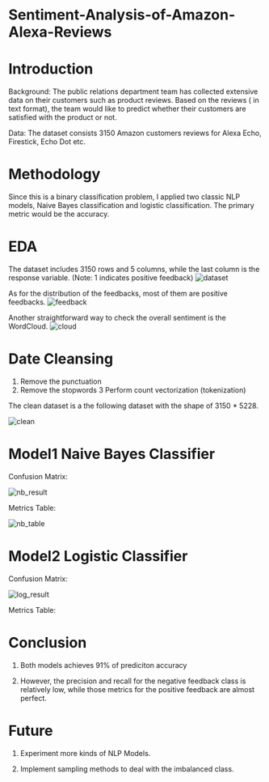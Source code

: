 # Sentiment-Analysis-of-Amazon-Alexa-Reviews

# Introduction
Background: The public relations department team has collected extensive data on their customers such as product reviews. Based on the reviews ( in text format), the team would like to predict whether their customers are satisfied with the product or not. 

Data: The dataset consists 3150 Amazon customers reviews for Alexa Echo, Firestick, Echo Dot etc.

# Methodology
Since this is a binary classification problem, I applied two classic NLP models, Naive Bayes classification and logistic classification. The primary metric would be the accuracy.

# EDA

The dataset includes 3150 rows and 5 columns, while the last column is the response variable. (Note: 1 indicates positive feedback)
![dataset](https://user-images.githubusercontent.com/64850893/104144804-c592e080-5392-11eb-8a1d-dcbf910bfe79.jpg)

As for the distribution of the feedbacks, most of them are positive feedbacks.
![feedback](https://user-images.githubusercontent.com/64850893/104144920-30dcb280-5393-11eb-9e34-ffa24da380e4.jpg)

Another straightforward way to check the overall sentiment is the WordCloud.
![cloud](https://user-images.githubusercontent.com/64850893/104144939-3d610b00-5393-11eb-813f-ee133a9552ce.jpg)



# Date Cleansing

1. Remove the punctuation   
2. Remove the stopwords
3  Perform count vectorization (tokenization) 

The clean dataset is a the following dataset with the shape of 3150 * 5228.

![clean](https://user-images.githubusercontent.com/64850893/104145301-6930c080-5394-11eb-856f-965ce9caa6a0.jpg)


# Model1 Naive Bayes Classifier

Confusion Matrix:

![nb_result](https://user-images.githubusercontent.com/64850893/104147965-5fac5600-539e-11eb-87f3-5eadc58a780d.jpg)

Metrics Table:

![nb_table](https://user-images.githubusercontent.com/64850893/104147977-6c30ae80-539e-11eb-9bb1-8ccd746921fe.jpg)

# Model2 Logistic Classifier

Confusion Matrix:

![log_result](https://user-images.githubusercontent.com/64850893/104147998-7c488e00-539e-11eb-9578-d7f896be6533.jpg)

Metrics Table:



# Conclusion

1. Both models achieves 91% of prediciton accuracy

2. However, the precision and recall for the negative feedback class is relatively low, while those metrics for the positive feedback are almost perfect.

# Future

1. Experiment more kinds of NLP Models.

2. Implement sampling methods to deal with the imbalanced class.
